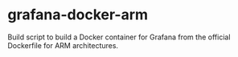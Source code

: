 # grafana-docker-arm

Build script to build a Docker container for Grafana from the official Dockerfile for ARM architectures.